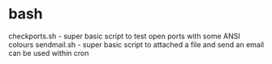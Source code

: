 # bash

checkports.sh - super basic script to test open ports with some ANSI colours
sendmail.sh - super basic script to attached a file and send an email can be used within cron
